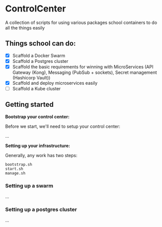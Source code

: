 # ControlCenter
A collection of scripts for using various packages school containers to do all the things easily

## Things school can do:

- [x] Scaffold a Docker Swarm
- [x] Scaffold a Postgres cluster
- [x] Scaffold the basic requirements for winning with MicroServices (API Gateway (Kong), Messaging (PubSub + sockets), Secret management (Hashicorp Vault))
- [x] Scaffold and deploy microservices easily
- [ ] Scaffold a Kube cluster

## Getting started

**Bootstrap your control center:**

Before we start, we'll need to setup your control center:

...

**Setting up your infrastructure:**

Generally, any work has two steps:

```
bootstrap.sh
start.sh
manage.sh
```

### Setting up a swarm

...

### Setting up a postgres cluster

...



